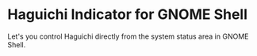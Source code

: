 # Haguichi Indicator for GNOME Shell
Let's you control Haguichi directly from the system status area in GNOME Shell.
